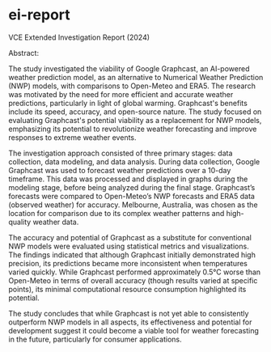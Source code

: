 # ei-report
VCE Extended Investigation Report (2024)

Abstract:


The study investigated the viability of Google Graphcast, an AI-powered weather prediction model, as an alternative to Numerical Weather Prediction (NWP) models, with comparisons to Open-Meteo and ERA5. The research was motivated by the need for more efficient and accurate weather predictions, particularly in light of global warming. Graphcast's benefits include its speed, accuracy, and open-source nature. The study focused on evaluating Graphcast's potential viability as a replacement for NWP models, emphasizing its potential to revolutionize weather forecasting and improve responses to extreme weather events.

The investigation approach consisted of three primary stages: data collection, data modeling, and data analysis. During data collection, Google Graphcast was used to forecast weather predictions over a 10-day timeframe. This data was processed and displayed in graphs during the modeling stage, before being analyzed during the final stage. Graphcast’s forecasts were compared to Open-Meteo’s NWP forecasts and ERA5 data (observed weather) for accuracy. Melbourne, Australia, was chosen as the location for comparison due to its complex weather patterns and high-quality weather data.

The accuracy and potential of Graphcast as a substitute for conventional NWP models were evaluated using statistical metrics and visualizations. The findings indicated that although Graphcast initially demonstrated high precision, its predictions became more inconsistent when temperatures varied quickly. While Graphcast performed approximately 0.5°C worse than Open-Meteo in terms of overall accuracy (though results varied at specific points), its minimal computational resource consumption highlighted its potential.

The study concludes that while Graphcast is not yet able to consistently outperform NWP models in all aspects, its effectiveness and potential for development suggest it could become a viable tool for weather forecasting in the future, particularly for consumer applications.